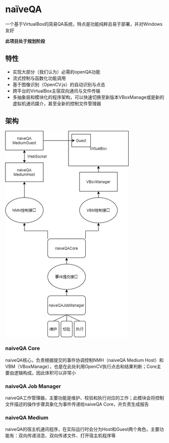 # naïveQA
一个基于VirtualBox的简易QA系统，特点是功能纯粹且易于部署，并对Windows友好

**此项目处于规划阶段**

## 特性
* 实现大部分（我们认为）必需的openQA功能
* 流式控制与函数化功能调用
* 基于图像识别（OpenCV.js）的自动识别与点击
* 跨平台的VirtualBox主宿双向通讯与文件传输
* 多抽象层和模块化的程序架构，可以快速切换至新版本VBoxManage或是新的虚拟机通讯媒介，甚至全新的控制文件管理器

## 架构
![](img/arch.jpg)
### naiveQA Core
naiveQA核心，负责根据提交的事件协调控制NMH（naiveQA Medium Host）和VBM（VBoxManage），也是在此处利用OpenCV执行点击和结果判断；Core主要由逻辑构成，因此体积可以非常小
### naiveQA Job Manager
naiveQA工作管理器，主要功能是维护、校验和执行对应的工作；此模块会将控制文件描述的操作步骤具象化为事件传递给naiveQA Core，并负责生成报告
### naiveQA Medium
naiveQA的宿主机通讯程序，在实际运行时会分为Host和Guest两个角色，主要功能有：双向传递消息、双向传递文件、打开宿主机程序等
